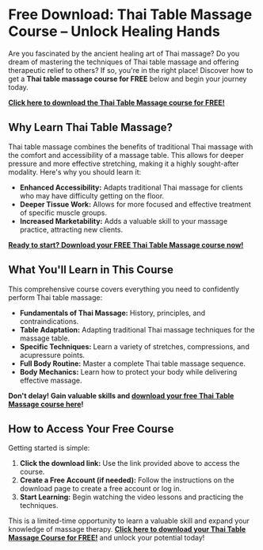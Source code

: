 # Free Download: Thai Table Massage Course – Unlock Healing Hands

Are you fascinated by the ancient healing art of Thai massage? Do you dream of mastering the techniques of Thai table massage and offering therapeutic relief to others? If so, you're in the right place! Discover how to get a **Thai table massage course for FREE** below and begin your journey today.

[**Click here to download the Thai Table Massage course for FREE!**](https://udemywork.com/thai-table-massage-course)

## Why Learn Thai Table Massage?

Thai table massage combines the benefits of traditional Thai massage with the comfort and accessibility of a massage table. This allows for deeper pressure and more effective stretching, making it a highly sought-after modality. Here's why you should learn it:

*   **Enhanced Accessibility:** Adapts traditional Thai massage for clients who may have difficulty getting on the floor.
*   **Deeper Tissue Work:** Allows for more focused and effective treatment of specific muscle groups.
*   **Increased Marketability:** Adds a valuable skill to your massage practice, attracting new clients.

[**Ready to start? Download your FREE Thai Table Massage course now!**](https://udemywork.com/thai-table-massage-course)

## What You'll Learn in This Course

This comprehensive course covers everything you need to confidently perform Thai table massage:

*   **Fundamentals of Thai Massage:** History, principles, and contraindications.
*   **Table Adaptation:** Adapting traditional Thai massage techniques for the massage table.
*   **Specific Techniques:** Learn a variety of stretches, compressions, and acupressure points.
*   **Full Body Routine:** Master a complete Thai table massage sequence.
*   **Body Mechanics:** Learn how to protect your body while delivering effective massage.

**Don't delay! Gain valuable skills and [download your free Thai Table Massage course here](https://udemywork.com/thai-table-massage-course)!**

## How to Access Your Free Course

Getting started is simple:

1.  **Click the download link:** Use the link provided above to access the course.
2.  **Create a Free Account (if needed):** Follow the instructions on the download page to create a free account or log in.
3.  **Start Learning:** Begin watching the video lessons and practicing the techniques.

This is a limited-time opportunity to learn a valuable skill and expand your knowledge of massage therapy. **[Click here to download your Thai Table Massage Course for FREE!](https://udemywork.com/thai-table-massage-course)** and unlock your potential today!
